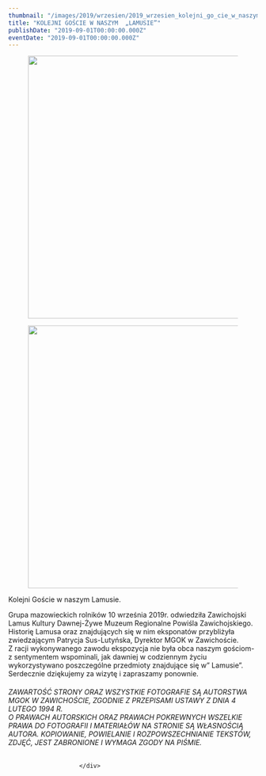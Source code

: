 ```yaml
---
thumbnail: "/images/2019/wrzesien/2019_wrzesien_kolejni_go_cie_w_naszym_lamusie_2019_09_kolejni_go_cie_w_naszym_lamusie_ZDI.jpg"
title: "KOLEJNI GOŚCIE W NASZYM  „LAMUSIE”"
publishDate: "2019-09-01T00:00:00.000Z"
eventDate: "2019-09-01T00:00:00.000Z"
---
```


<div class="entry-content">
							
							
<figure class="wp-block-image"><img fetchpriority="high" decoding="async" width="800" height="531" src="/images/2019/wrzesien/2019_wrzesien_kolejni_go_cie_w_naszym_lamusie_2019_09_kolejni_go_cie_w_naszym_lamusie_ZDI.jpg" alt="" class="wp-image-6847" srcset="/images/2019/wrzesien/2019_wrzesien_kolejni_go_cie_w_naszym_lamusie_2019_09_kolejni_go_cie_w_naszym_lamusie_ZDI.jpg 800w, /images/2019/wrzesien/ZDI-300x199.jpg 300w, /images/2019/wrzesien/ZDI-768x510.jpg 768w" sizes="(max-width: 800px) 100vw, 800px"></figure>



<figure class="wp-block-image"><img decoding="async" width="800" height="531" src="/images/2019/wrzesien/2019_wrzesien_kolejni_go_cie_w_naszym_lamusie_2019_09_kolejni_go_cie_w_naszym_lamusie_ZDJ2.jpg" alt="" class="wp-image-6848" srcset="/images/2019/wrzesien/2019_wrzesien_kolejni_go_cie_w_naszym_lamusie_2019_09_kolejni_go_cie_w_naszym_lamusie_ZDJ2.jpg 800w, /images/2019/wrzesien/ZDJ2-300x199.jpg 300w, /images/2019/wrzesien/ZDJ2-768x510.jpg 768w" sizes="(max-width: 800px) 100vw, 800px"></figure>



<p>Kolejni Goście w naszym Lamusie.</p>



<p style="text-align:left">Grupa mazowieckich rolników 10 września 2019r. odwiedziła Zawichojski Lamus Kultury Dawnej-Żywe Muzeum Regionalne Powiśla Zawichojskiego.<br> Historię Lamusa oraz znajdujących się w nim eksponatów przybliżyła zwiedzającym Patrycja Sus-Lutyńska, Dyrektor MGOK w Zawichoście.  <br>Z racji wykonywanego zawodu ekspozycja nie była obca naszym gościom-z sentymentem wspominali, jak dawniej w codziennym życiu wykorzystywano poszczególne przedmioty znajdujące się w” Lamusie”. <br> Serdecznie dziękujemy za wizytę i zapraszamy ponownie. </p>



<h6 class="wp-block-heading"><em>ZAWARTOŚĆ STRONY ORAZ WSZYSTKIE FOTOGRAFIE SĄ AUTORSTWA MGOK W ZAWICHOŚCIE, ZGODNIE Z PRZEPISAMI USTAWY Z DNIA 4 LUTEGO 1994 R.<br>O PRAWACH AUTORSKICH ORAZ PRAWACH POKREWNYCH WSZELKIE PRAWA DO FOTOGRAFII I MATERIAŁÓW NA STRONIE SĄ WŁASNOŚCIĄ AUTORA. KOPIOWANIE, POWIELANIE I ROZPOWSZECHNIANIE TEKSTÓW, ZDJĘĆ, JEST ZABRONIONE I WYMAGA ZGODY NA PIŚMIE.</em></h6>
						
						</div>
